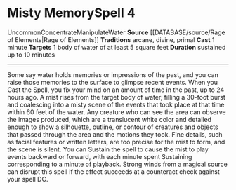 ﻿---
component:
- 1 Minute
duration: sustained up to 10 minutes
element: Water
heighten_level: '4'
id: '1392'
level: '4'
name: Misty Memory
rarity: Uncommon
source: '[[DATABASE/source/Rage of Elements|Rage of Elements]]'
target: 1 body of water of at least 5 square feet
tradition:
- Arcane
- Divine
- Primal
trait:
- '[[DATABASE/trait/Concentrate|Concentrate]]'
- '[[DATABASE/trait/Manipulate|Manipulate]]'
- '[[DATABASE/trait/Uncommon|Uncommon]]'
- '[[DATABASE/trait/Water|Water]]'
type: Spell

---
# Misty Memory<span class="item-type">Spell 4</span>

<span class="trait-uncommon item-trait">Uncommon</span><span class="item-trait">Concentrate</span><span class="item-trait">Manipulate</span><span class="item-trait">Water</span>
**Source** [[DATABASE/source/Rage of Elements|Rage of Elements]]
**Traditions** arcane, divine, primal
**Cast** 1 minute
**Targets** 1 body of water of at least 5 square feet
**Duration** sustained up to 10 minutes

---
Some say water holds memories or impressions of the past, and you can raise those memories to the surface to glimpse recent events. When you Cast the Spell, you fix your mind on an amount of time in the past, up to 24 hours ago. A mist rises from the target body of water, filling a 30-foot burst and coalescing into a misty scene of the events that took place at that time within 60 feet of the water.
 Any creature who can see the area can observe the images produced, which are a translucent white color and detailed enough to show a silhouette, outline, or contour of creatures and objects that passed through the area and the motions they took. Fine details, such as facial features or written letters, are too precise for the mist to form, and the scene is silent.
 You can Sustain the spell to cause the mist to play events backward or forward, with each minute spent Sustaining corresponding to a minute of playback.
 Strong winds from a magical source can disrupt this spell if the effect succeeds at a counteract check against your spell DC.